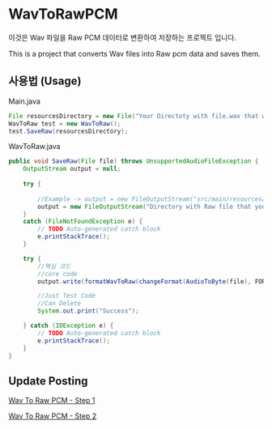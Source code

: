 # WavToRawPCM

이것은 Wav 파일을 Raw PCM 데이터로 변환하여 저장하는 프로젝트 입니다.

This is a project that converts Wav files into Raw pcm  data and saves them.

## 사용법 (Usage)

Main.java
```Java
File resourcesDirectory = new File("Your Directoty with file.wav that wants to change Raw");
WavToRaw test = new WavToRaw();
test.SaveRaw(resourcesDirectory);
```

WavToRaw.java

```Java
public void SaveRaw(File file) throws UnsupportedAudioFileException {
	OutputStream output = null;
	
	try {
	
		//Example -> output = new FileOutputStream("src/main/resources/static/audio/test.raw");
		output = new FileOutputStream("Directory with Raw file that you make(Wav to Raw).raw");
	} 
	catch (FileNotFoundException e) {
		// TODO Auto-generated catch block
		e.printStackTrace();
	}

	try {
		//핵심 코드
		//core code
		output.write(formatWavToRaw(changeFormat(AudioToByte(file), FORMAT)));

		//Just Test Code
		//Can Delete
		System.out.print("Success");

	} catch (IOException e) {
		// TODO Auto-generated catch block
		e.printStackTrace();
	}
}
```


## Update Posting

[Wav To Raw PCM - Step 1](https://jee00609.github.io/java/how-convert-wav-to-raw/)

[Wav To Raw PCM - Step 2](https://jee00609.github.io/java/how-convert-wav-to-raw2/)
